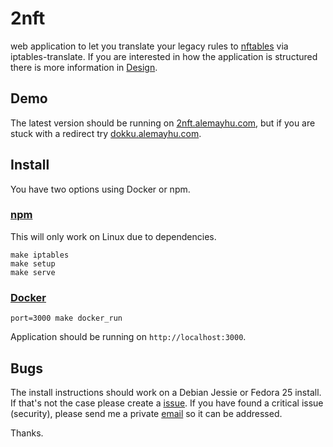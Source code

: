 # 2nft

web application to let you translate your legacy rules to [nftables][0] via
iptables-translate. If you are interested in how the application is structured
there is more information in [Design](./DESIGN.md).

## Demo

The latest version should be running on
[2nft.alemayhu.com](https://2nft.alemayhu.com/), but if you are stuck with a
redirect try [dokku.alemayhu.com](http://dokku.alemayhu.com/).

## Install

You have two options using Docker or npm.

### [npm](https://www.npmjs.com/)

This will only work on Linux due to dependencies.

    make iptables
    make setup
    make serve

### [Docker](https://www.docker.com/)

    port=3000 make docker_run

Application should be running on `http://localhost:3000`.

## Bugs
    
The install instructions should work on a Debian Jessie or Fedora 25 install.
If that's not the case please create a
[issue](https://github.com/alemayhu/2nft/issues). If you have found a critical
issue (security), please send me a private [email](mailto:a@alemayhu.com) so it
can be addressed.

Thanks.

[0]: https://netfilter.org/projects/nftables/
